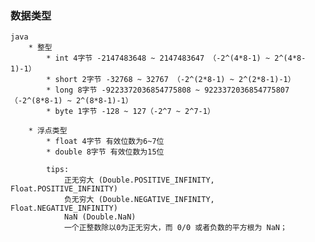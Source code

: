 ### 数据类型

    java
        * 整型
            * int 4字节 -2147483648 ~ 2147483647 （-2^(4*8-1) ~ 2^(4*8-1)-1）
            * short 2字节 -32768 ~ 32767 （-2^(2*8-1) ~ 2^(2*8-1)-1）
            * long 8字节 -9223372036854775808 ~ 9223372036854775807 （-2^(8*8-1) ~ 2^(8*8-1)-1）
            * byte 1字节 -128 ~ 127（-2^7 ~ 2^7-1）
            
        * 浮点类型
            * float 4字节 有效位数为6~7位
            * double 8字节 有效位数为15位
            
            tips:
                正无穷大 (Double.POSITIVE_INFINITY, Float.POSITIVE_INFINITY)
                负无穷大 (Double.NEGATIVE_INFINITY, Float.NEGATIVE_INFINITY)
                NaN (Double.NaN)
                一个正整数除以0为正无穷大，而 0/0 或者负数的平方根为 NaN；
                
